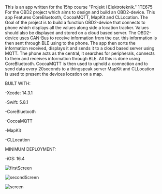 This is an app written for the 15hp course "Projekt i Elektroteknik." 1TE675 For the OBD2 project which aims to design and build an OBD2-device.
This app Features CoreBluetooth, CocoaMQTT, MapKit and CLLocation. 
The Goal of the project is to build a function OBD2-device that connects to phone which displays all the values along side a location tracker. Values should also be displayed and stored on a cloud based server.
The OBD2-device uses CAN-Bus to receive information from the car. this information is then sent through BLE using to the phone. The app then sorts the information received, displays it and sends it to a cloud based server using MQTT. 
The phone acts as the central, it searches for peripherals, connects to them and receives information through BLE. All this is done using CoreBluetooth.
CocoaMQTT is then used to uphold a connection and to send data every 20seconds to a thingspeak server
MapKit and CLLocation is used to present the devices location on a map.


BUILT WITH:

-Xcode: 14.3.1

-Swift: 5.8.1

-CoreBluetooth

-CocoaMQTT

-MapKit

-CLLocation



MINIMUM DEPLOYMENT:

-iOS: 16.4

![firstScreen](https://github.com/ChrisKheder/OBDApp/assets/117918800/f46b7b22-4ed9-4733-9768-b43bd9499efc)

![secondScreen](https://github.com/ChrisKheder/OBDApp/assets/117918800/5f21b416-192d-45eb-be95-90cc1823dbe8)

![screen](https://github.com/ChrisKheder/OBDApp/assets/117918800/1687a522-72cc-4fa4-83ab-d5119083c1d4)


